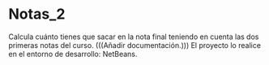 # Notas_2
Calcula cuánto tienes que sacar en la nota final teniendo en cuenta las dos primeras notas del curso.
(((Añadir documentación.)))
El proyecto lo realice en el entorno de desarrollo: NetBeans.
